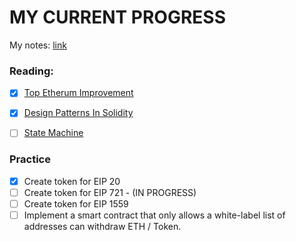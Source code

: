 # MY CURRENT PROGRESS
My notes: [link](https://docs.google.com/document/d/1UEghomOIx91aH8PLjAr9P2cpy6XtJlV2luV82PVrrD8/edit#)
### Reading:
- [x] [Top Etherum Improvement](https://medium.com/ngrave/top-ethereum-improvement-proposals-eips-explained-eip-20-eip-721-eip-1559-eip-3672-6f6a50c04b0a)
- [x] [Design Patterns In Solidity](https://dev.to/jamiescript/design-patterns-in-solidity-1i28#withdrawal)

- [ ] [State Machine](https://blog.logrocket.com/developers-guide-solidity-design-patterns/#state-machine)
### Practice
- [x] Create token for EIP 20
- [ ] Create token for EIP 721 - (IN PROGRESS)
- [ ] Create token for EIP 1559
- [ ] Implement a smart contract that only allows a white-label list of addresses can withdraw ETH / Token.